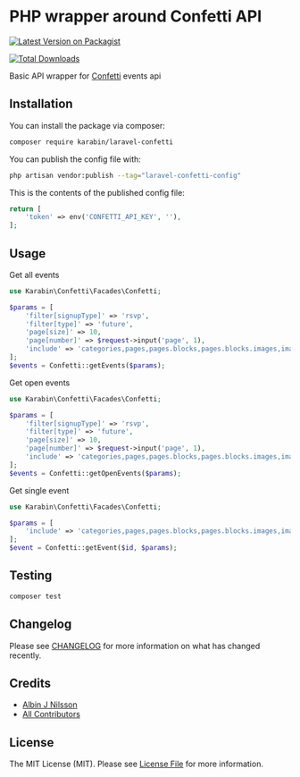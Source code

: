 # PHP wrapper around Confetti API

[![Latest Version on Packagist](https://img.shields.io/packagist/v/karabin/laravel-confetti.svg?style=flat-square)](https://packagist.org/packages/karabin/laravel-confetti)
<!-- [![GitHub Tests Action Status](https://img.shields.io/github/actions/workflow/status/karabin/laravel-confetti/run-tests.yml?branch=main&label=tests&style=flat-square)](https://github.com/karabin/laravel-confetti/actions?query=workflow%3Arun-tests+branch%3Amain) -->
<!-- [![GitHub Code Style Action Status](https://img.shields.io/github/actions/workflow/status/karabin/laravel-confetti/fix-php-code-style-issues.yml?branch=main&label=code%20style&style=flat-square)](https://github.com/karabin/laravel-confetti/actions?query=workflow%3A"Fix+PHP+code+style+issues"+branch%3Amain) -->
[![Total Downloads](https://img.shields.io/packagist/dt/karabin/laravel-confetti.svg?style=flat-square)](https://packagist.org/packages/karabin/laravel-confetti)

Basic API wrapper for [Confetti](https://confetti.events/) events api

## Installation

You can install the package via composer:

```bash
composer require karabin/laravel-confetti
```

You can publish the config file with:

```bash
php artisan vendor:publish --tag="laravel-confetti-config"
```

This is the contents of the published config file:

```php
return [
    'token' => env('CONFETTI_API_KEY', ''),
];
```

## Usage

Get all events
```php
use Karabin\Confetti\Facades\Confetti;

$params = [
    'filter[signupType]' => 'rsvp',
    'filter[type]' => 'future',
    'page[size]' => 10,
    'page[number]' => $request->input('page', 1),
    'include' => 'categories,pages,pages.blocks,pages.blocks.images,images.image',
];
$events = Confetti::getEvents($params);
```

Get open events
```php
use Karabin\Confetti\Facades\Confetti;

$params = [
    'filter[signupType]' => 'rsvp',
    'filter[type]' => 'future',
    'page[size]' => 10,
    'page[number]' => $request->input('page', 1),
    'include' => 'categories,pages,pages.blocks,pages.blocks.images,images.image',
];
$events = Confetti::getOpenEvents($params);
```

Get single event
```php
use Karabin\Confetti\Facades\Confetti;

$params = [
    'include' => 'categories,pages,pages.blocks,pages.blocks.images,images.image',
];
$event = Confetti::getEvent($id, $params);
```

## Testing

```bash
composer test
```

## Changelog

Please see [CHANGELOG](CHANGELOG.md) for more information on what has changed recently.

## Credits

- [Albin J Nilsson](https://github.com/KarabinSE)
- [All Contributors](../../contributors)

## License

The MIT License (MIT). Please see [License File](LICENSE.md) for more information.
